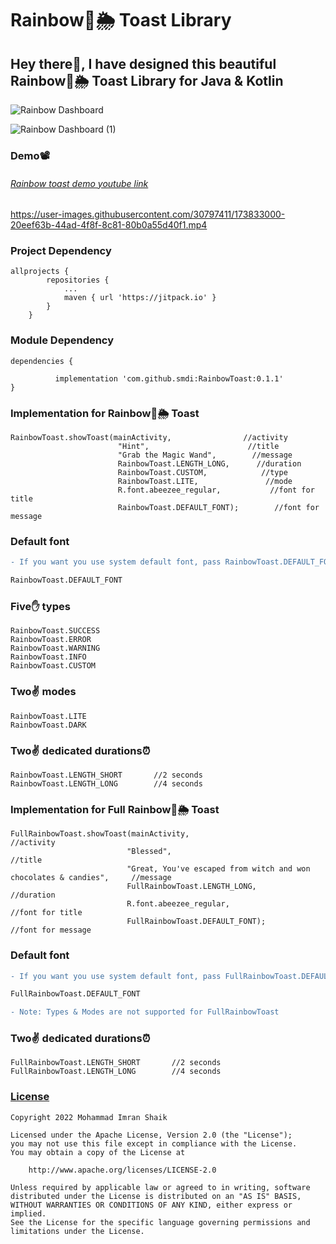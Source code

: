 
# Rainbow🌈🌦 Toast Library

## Hey there👋, I have designed this beautiful Rainbow🌈🌦 Toast Library for Java & Kotlin

![Rainbow Dashboard](https://user-images.githubusercontent.com/30797411/173832748-4ab928f9-54e2-4f0a-9bd2-a77c14ea5b82.svg)

![Rainbow Dashboard (1)](https://user-images.githubusercontent.com/30797411/173832830-917e52d0-bb8b-422a-8bcd-18abc330337a.svg)

### Demo📽

###### [Rainbow toast demo youtube link](https://youtu.be/Q8uRkhdkrQs)

https://user-images.githubusercontent.com/30797411/173833000-20eef63b-44ad-4f8f-8c81-80b0a55d40f1.mp4

### Project Dependency

```
allprojects {
		repositories {
			...
			maven { url 'https://jitpack.io' }
		}
	}
```

### Module Dependency

```
dependencies {
	        
          implementation 'com.github.smdi:RainbowToast:0.1.1'
}

```

### Implementation for Rainbow🌈🌦 Toast

```
RainbowToast.showToast(mainActivity,                //activity
                        "Hint",                      //title
                        "Grab the Magic Wand",        //message
                        RainbowToast.LENGTH_LONG,      //duration
                        RainbowToast.CUSTOM,            //type
                        RainbowToast.LITE,               //mode
                        R.font.abeezee_regular,           //font for title
                        RainbowToast.DEFAULT_FONT);        //font for message
```

### Default font
```diff
- If you want you use system default font, pass RainbowToast.DEFAULT_FONT as parameter

RainbowToast.DEFAULT_FONT
```

### Five✋ types

```
RainbowToast.SUCCESS
RainbowToast.ERROR
RainbowToast.WARNING
RainbowToast.INFO
RainbowToast.CUSTOM
```

### Two✌ modes

```
RainbowToast.LITE
RainbowToast.DARK
```

### Two✌ dedicated durations⏰

```
RainbowToast.LENGTH_SHORT       //2 seconds
RainbowToast.LENGTH_LONG        //4 seconds
```

### Implementation for Full Rainbow🌈🌦 Toast

```
FullRainbowToast.showToast(mainActivity,                                                     //activity
                          "Blessed",                                                          //title
                          "Great, You've escaped from witch and won chocolates & candies",     //message
                          FullRainbowToast.LENGTH_LONG,                                         //duration
                          R.font.abeezee_regular,                                                //font for title
                          FullRainbowToast.DEFAULT_FONT);                                         //font for message
```

### Default font

```diff
- If you want you use system default font, pass FullRainbowToast.DEFAULT_FONT as parameter

FullRainbowToast.DEFAULT_FONT
```

```diff
- Note: Types & Modes are not supported for FullRainbowToast
```

### Two✌ dedicated durations⏰

```
FullRainbowToast.LENGTH_SHORT       //2 seconds
FullRainbowToast.LENGTH_LONG        //4 seconds
```

### [License](http://www.apache.org/licenses/LICENSE-2.0)

```
Copyright 2022 Mohammad Imran Shaik

Licensed under the Apache License, Version 2.0 (the "License");
you may not use this file except in compliance with the License.
You may obtain a copy of the License at

	http://www.apache.org/licenses/LICENSE-2.0

Unless required by applicable law or agreed to in writing, software
distributed under the License is distributed on an "AS IS" BASIS,
WITHOUT WARRANTIES OR CONDITIONS OF ANY KIND, either express or implied.
See the License for the specific language governing permissions and
limitations under the License.
```
